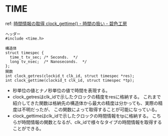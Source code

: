 # TIME

ref: [時間情報の取得 clock_gettime() - 時間の扱い - 碧色工房](https://www.mm2d.net/main/prog/c/time-05.html)    

```
ヘッダー
#include <time.h>

構造体
struct timespec {
  time_t tv_sec; /* Seconds.  */
  long tv_nsec;  /* Nanoseconds.  */
};
関数
int clock_getres(clockid_t clk_id, struct timespec *res);
int clock_gettime(clockid_t clk_id, struct timespec *tp);
```

* 秒単位の値とナノ秒単位の値で時間を表現する。
* clock_getresはclk_idで示したクロックの精度をresに格納する。 これまで紹介してきた関数は格納先の構造体から最大の精度は分かっても、実際の精度は不明だったが、 この関数によって取得することが可能になっている。
* clock_gettimeはclk_idで示したクロックの時間情報をtpに格納する。 こちらが時間情報の関数となるが、clk_idで様々なタイプの時間情報を取得することができる。

